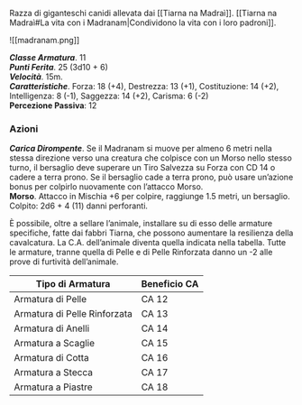 Razza di giganteschi canidi allevata dai [[Tiarna na Madraì]]. [[Tiarna na Madraì#La vita con i Madranam|Condividono la vita con i loro padroni]].

![[madranam.png]]

***Classe Armatura***. 11  
***Punti Ferita***. 25 (3d10 + 6)  
***Velocità***. 15m.   
***Caratteristiche***. Forza: 18 (+4), Destrezza: 13 (+1), Costituzione: 14 (+2), Intelligenza: 8 (-1), Saggezza: 14 (+2), Carisma: 6 (-2)  
**Percezione Passiva**: 12  
### Azioni
***Carica Dirompente***. Se il Madranam si muove per almeno 6 metri nella stessa direzione verso una creatura che colpisce con un Morso nello stesso turno, il bersaglio deve superare un Tiro Salvezza su Forza con CD 14 o cadere a terra prono. Se il bersaglio cade a terra prono, può usare un’azione bonus per colpirlo nuovamente con l’attacco Morso.   
**Morso**. Attacco in Mischia +6 per colpire, raggiunge 1.5 metri, un bersaglio. Colpito: 2d6 + 4 (11) danni perforanti.   

È possibile, oltre a sellare l’animale, installare su di esso delle armature specifiche, fatte dai fabbri Tiarna, che possono aumentare la resilienza della cavalcatura. La C.A. dell’animale diventa quella indicata nella tabella. Tutte le armature, tranne quella di Pelle e di Pelle Rinforzata danno un -2 alle prove di furtività dell’animale.   

| Tipo di Armatura             | Beneficio CA |
| ---------------------------- | ------------ |
| Armatura di Pelle            | CA 12        |
| Armatura di Pelle Rinforzata | CA 13        |
| Armatura di Anelli           | CA 14        |
| Armatura a Scaglie           | CA 15        |
| Armatura di Cotta            | CA 16        |
| Armatura a Stecca            | CA 17        |
| Armatura a Piastre           | CA 18        |
